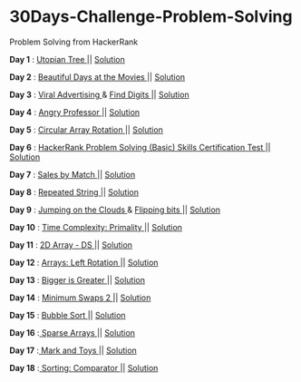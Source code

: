 # 30Days-Challenge-Problem-Solving
Problem Solving from HackerRank

**Day 1** :  <a href="https://www.hackerrank.com/challenges/utopian-tree/"> Utopian Tree </a>  || <a href="https://github.com/MohamedNabill7/30Days-Challenge-Problem-Solving-/blob/main/Day%201"> Solution </a>

**Day 2** :  <a href="https://www.hackerrank.com/challenges/beautiful-days-at-the-movies/"> Beautiful Days at the Movies </a> || <a href="https://github.com/MohamedNabill7/30Days-Challenge-Problem-Solving-/blob/main/Day%202"> Solution </a>

**Day 3** :  <a href="https://www.hackerrank.com/challenges/strange-advertising/"> Viral Advertising </a>  &   <a href="https://www.hackerrank.com/challenges/find-digits/"> Find Digits </a> || <a href="https://github.com/MohamedNabill7/30Days-Challenge-Problem-Solving-/blob/main/Day%203"> Solution </a>
  
**Day 4** : <a href="https://www.hackerrank.com/challenges/angry-professor/"> Angry Professor </a> || <a href="https://github.com/MohamedNabill7/30Days-Challenge-Problem-Solving-/blob/main/Day%204"> Solution </a>

**Day 5** : <a href="https://www.hackerrank.com/challenges/circular-array-rotation/"> Circular Array Rotation </a> || <a href="https://github.com/MohamedNabill7/30Days-Challenge-Problem-Solving-/blob/main/Day%205"> Solution </a>

**Day 6** : <a href="https://www.hackerrank.com/skills-verification/problem_solving_basic"> HackerRank Problem Solving (Basic) Skills Certification Test </a> || <a href="https://github.com/MohamedNabill7/30Days-Challenge-Problem-Solving-/blob/main/Day%206"> Solution </a>

**Day 7** : <a href="https://www.hackerrank.com/challenges/sock-merchant/problem?isFullScreen=true&h_l=interview&playlist_slugs%5B%5D=interview-preparation-kit&playlist_slugs%5B%5D=warmup"> Sales by Match </a> || <a href="https://github.com/MohamedNabill7/30Days-Challenge-Problem-Solving-/blob/main/Day%207"> Solution </a>

**Day 8** : <a href="https://www.hackerrank.com/challenges/repeated-string/problem?isFullScreen=true&h_l=interview&playlist_slugs%5B%5D=interview-preparation-kit&playlist_slugs%5B%5D=warmup"> Repeated String </a> || <a href="https://github.com/MohamedNabill7/30Days-Challenge-Problem-Solving-/blob/main/Day%208"> Solution </a>

**Day 9** : <a href="https://www.hackerrank.com/challenges/jumping-on-the-clouds/problem?isFullScreen=true&h_l=interview&playlist_slugs%5B%5D=interview-preparation-kit&playlist_slugs%5B%5D=warmup"> Jumping on the Clouds </a> & <a href="https://www.hackerrank.com/challenges/flipping-bits/problem?isFullScreen=true&h_l=interview&playlist_slugs%5B%5D=interview-preparation-kit&playlist_slugs%5B%5D=miscellaneous"> Flipping bits </a> || <a href="https://github.com/MohamedNabill7/30Days-Challenge-Problem-Solving-/blob/main/Day%209"> Solution </a>

**Day 10** : <a href="https://www.hackerrank.com/challenges/ctci-big-o/problem?isFullScreen=true&h_l=interview&playlist_slugs%5B%5D=interview-preparation-kit&playlist_slugs%5B%5D=miscellaneous"> Time Complexity: Primality </a> || <a href="https://github.com/MohamedNabill7/30Days-Challenge-Problem-Solving-/blob/main/Day%2010"> Solution </a>

**Day 11** : <a href="https://www.hackerrank.com/challenges/2d-array/problem?isFullScreen=true&h_l=interview&playlist_slugs%5B%5D=interview-preparation-kit&playlist_slugs%5B%5D=arrays"> 2D Array - DS </a> || <a href="https://github.com/MohamedNabill7/30Days-Challenge-Problem-Solving-/blob/main/Day%2011"> Solution </a>

**Day 12** : <a href="https://www.hackerrank.com/challenges/ctci-array-left-rotation/problem?isFullScreen=true&h_l=interview&playlist_slugs%5B%5D=interview-preparation-kit&playlist_slugs%5B%5D=arrays&h_r=next-challenge&h_v=zen"> Arrays: Left Rotation </a> || <a href="https://github.com/MohamedNabill7/30Days-Challenge-Problem-Solving-/blob/main/Day%2012"> Solution </a>

**Day 13** : <a href="https://www.hackerrank.com/challenges/bigger-is-greater/problem?isFullScreen=true"> Bigger is Greater </a> || <a href="https://github.com/MohamedNabill7/30Days-Challenge-Problem-Solving-/blob/main/Day%2013"> Solution </a>

**Day 14** : <a href="https://www.hackerrank.com/challenges/minimum-swaps-2/problem?isFullScreen=true&h_l=interview&playlist_slugs%5B%5D=interview-preparation-kit&playlist_slugs%5B%5D=arrays"> Minimum Swaps 2 </a> || <a href="https://github.com/MohamedNabill7/30Days-Challenge-Problem-Solving-/blob/main/Day%2014"> Solution </a>

**Day 15** : <a href="https://www.hackerrank.com/challenges/ctci-bubble-sort/problem?isFullScreen=true&h_l=interview&playlist_slugs%5B%5D=interview-preparation-kit&playlist_slugs%5B%5D=sorting"> Bubble Sort </a> || <a href="https://github.com/MohamedNabill7/30Days-Challenge-Problem-Solving-/blob/main/Day%2015"> Solution </a>

**Day 16** :<a href="https://www.hackerrank.com/challenges/sparse-arrays/problem?isFullScreen=true"> Sparse Arrays </a> || <a href="https://github.com/MohamedNabill7/30Days-Challenge-Problem-Solving-/blob/main/Day%2016"> Solution </a>

**Day 17** :<a href="https://www.hackerrank.com/challenges/mark-and-toys/problem?isFullScreen=true&h_l=interview&playlist_slugs%5B%5D=interview-preparation-kit&playlist_slugs%5B%5D=sorting"> Mark and Toys </a> || <a href="https://github.com/MohamedNabill7/30Days-Challenge-Problem-Solving-/blob/main/Day%2017"> Solution </a>

**Day 18** :<a href="https://www.hackerrank.com/challenges/ctci-comparator-sorting/problem?isFullScreen=true&h_l=interview&playlist_slugs%5B%5D=interview-preparation-kit&playlist_slugs%5B%5D=sorting"> Sorting: Comparator </a> || <a href="https://github.com/MohamedNabill7/30Days-Challenge-Problem-Solving-/blob/main/Day%2018"> Solution </a>

